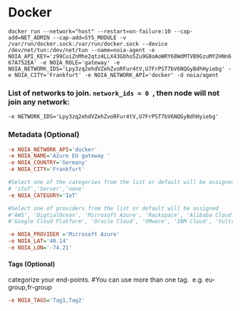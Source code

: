# Docker

```docker run --network="host" --restart=on-failure:10 --cap-add=NET_ADMIN --cap-add=SYS_MODULE -v /var/run/docker.sock:/var/run/docker.sock --device /dev/net/tun:/dev/net/tun --name=noia-agent -e NOIA_API_KEY='z99CuiZnMhe2qtz4LLX43Gbho5Zu9G8oAoWRY68WdMTVB9GzuMY2HNn667A752EA' -e NOIA_ROLE='gateway' -e NOIA_NETWORK_IDS='Lpy3zq2ehdVZehZvoRFur4tV,U7FrPST7bV6NQGyBdhHyiebg' -e NOIA_CITY='Frankfurt' -e NOIA_NETWORK_API='docker' -d noia/agent```

### List of networks to join. `network_ids = 0 `, then node will not join any network: 
`-e NETWORK_IDS='Lpy3zq2ehdVZehZvoRFur4tV,U7FrPST7bV6NQGyBdhHyiebg'`
### Metadata (Optional)

```ini
-e NOIA_NETWORK_API='docker'
-e NOIA_NAME='Azure EU gateway '
-e NOIA_COUNTRY='Germany'
-e NOIA_CITY='Frankfurt'

#Select one of the categories from the list or default will be assigned 
# 'zIoT','Server','none' 
-e NOIA_CATEGORY='IoT'

#Select one of providers from the list or default will be assigned 
#'AWS', 'DigtialOcean', 'Microsoft Azure', 'Rackspace', 'Alibaba Cloud', 
#'Google Cloud Platform', 'Oracle Cloud', 'VMware', 'IBM Cloud', 'Vultr'. 

-e NOIA_PROVIDER ='Microsoft Azure'
-e NOIA_LAT='40.14'
-e NOIA_LON='-74.21'
```

#### Tags (Optional)

categorize your end-points. #You can use more than one tag.  e.g. eu-group,fr-group


```ini
-e NOIA_TAGS='Tag1,Tag2'
```
